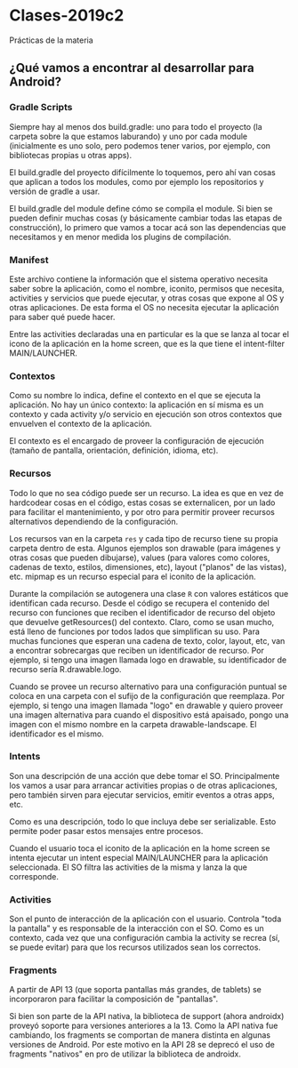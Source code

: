 # Clases-2019c2
Prácticas de la materia

## ¿Qué vamos a encontrar al desarrollar para Android?

### Gradle Scripts

Siempre hay al menos dos build.gradle: uno para todo el proyecto (la carpeta sobre la que estamos
laburando) y uno por cada module (inicialmente es uno solo, pero podemos tener varios, por ejemplo,
con bibliotecas propias u otras apps).

El build.gradle del proyecto difícilmente lo toquemos, pero ahí van cosas que aplican a todos los
modules, como por ejemplo los repositorios y versión de gradle a usar.

El build.gradle del module define cómo se compila el module. Si bien se pueden definir muchas cosas
(y básicamente cambiar todas las etapas de construcción), lo primero que vamos a tocar acá son las
dependencias que necesitamos y en menor medida los plugins de compilación.

### Manifest

Este archivo contiene la información que el sistema operativo necesita saber sobre la aplicación,
como el nombre, iconito, permisos que necesita, activities y servicios que puede ejecutar, y
otras cosas que expone al OS y otras aplicaciones. De esta forma el OS no necesita ejecutar la
aplicación para saber qué puede hacer.

Entre las activities declaradas una en particular es la que se lanza al tocar el icono de la
aplicación en la home screen, que es la que tiene el intent-filter MAIN/LAUNCHER.

### Contextos

Como su nombre lo indica, define el contexto en el que se ejecuta la aplicación.
No hay un único contexto: la aplicación en sí misma es un contexto y cada activity y/o servicio
en ejecución son otros contextos que envuelven el contexto de la aplicación.

El contexto es el encargado de proveer la configuración de ejecución (tamaño de pantalla,
orientación, definición, idioma, etc).

### Recursos

Todo lo que no sea código puede ser un recurso. La idea es que en vez de hardcodear cosas en el
código, estas cosas se externalicen, por un lado para facilitar el mantenimiento, y por otro para
permitir proveer recursos alternativos dependiendo de la configuración.

Los recursos van en la carpeta `res` y cada tipo de recurso tiene su propia carpeta dentro de
esta. Algunos ejemplos son drawable (para imágenes y otras cosas que pueden dibujarse), values
(para valores como colores, cadenas de texto, estilos, dimensiones, etc), layout ("planos" de
las vistas), etc. mipmap es un recurso especial para el iconito de la aplicación.

Durante la compilación se autogenera una clase `R` con valores estáticos que identifican cada
recurso. Desde el código se recupera el contenido del recurso con funciones que reciben el
identificador de recurso del objeto que devuelve getResources() del contexto. Claro, como se usan
mucho, está lleno de funciones por todos lados que simplifican su uso. Para muchas funciones que
esperan una cadena de texto, color, layout, etc, van a encontrar sobrecargas que reciben un
identificador de recurso. Por ejemplo, si tengo una imagen llamada logo en drawable, su
identificador de recurso sería R.drawable.logo.

Cuando se provee un recurso alternativo para una configuración puntual se coloca en una carpeta
con el sufijo de la configuración que reemplaza. Por ejemplo, si tengo una imagen llamada
"logo" en drawable y quiero proveer una imagen alternativa para cuando el dispositivo está
apaisado, pongo una imagen con el mismo nombre en la carpeta drawable-landscape. El identificador
es el mismo.

### Intents

Son una descripción de una acción que debe tomar el SO. Principalmente los vamos a usar para
arrancar activities propias o de otras aplicaciones, pero también sirven para ejecutar servicios,
emitir eventos a otras apps, etc.

Como es una descripción, todo lo que incluya debe ser serializable. Esto permite poder pasar estos
mensajes entre procesos.

Cuando el usuario toca el iconito de la aplicación en la home screen se intenta ejecutar un intent
especial MAIN/LAUNCHER para la aplicación seleccionada. El SO filtra las activities de la misma y
lanza la que corresponde.

### Activities

Son el punto de interacción de la aplicación con el usuario.
Controla "toda la pantalla" y es responsable de la interacción con el SO.
Como es un contexto, cada vez que una configuración cambia la activity se recrea (sí, se puede
evitar) para que los recursos utilizados sean los correctos.

### Fragments

A partir de API 13 (que soporta pantallas más grandes, de tablets) se incorporaron para facilitar
la composición de "pantallas".

Si bien son parte de la API nativa, la biblioteca de support (ahora androidx) proveyó soporte para
versiones anteriores a la 13. Como la API nativa fue cambiando, los fragments se comportan de
manera distinta en algunas versiones de Android. Por este motivo en la API 28 se deprecó el uso de
fragments "nativos" en pro de utilizar la biblioteca de androidx.
